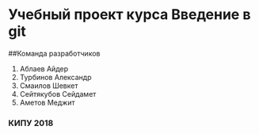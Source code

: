 # Учебный проект курса Введение в git

##Команда разработчиков
1. Аблаев Айдер
2. Турбинов Александр
3. Смаилов Шевкет
4. Cейтякубов Сейдамет
5. Аметов Меджит
### КИПУ 2018
